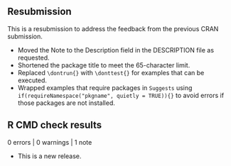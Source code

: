 ## Resubmission

This is a resubmission to address the feedback from the previous CRAN submission.

* Moved the Note to the Description field in the DESCRIPTION file as requested.
* Shortened the package title to meet the 65-character limit.
* Replaced `\dontrun{}` with `\donttest{}` for examples that can be executed.
* Wrapped examples that require packages in `Suggests` using `if(requireNamespace("pkgname", quietly = TRUE)){}` to avoid errors if those packages are not installed.

## R CMD check results

0 errors | 0 warnings | 1 note

* This is a new release.

